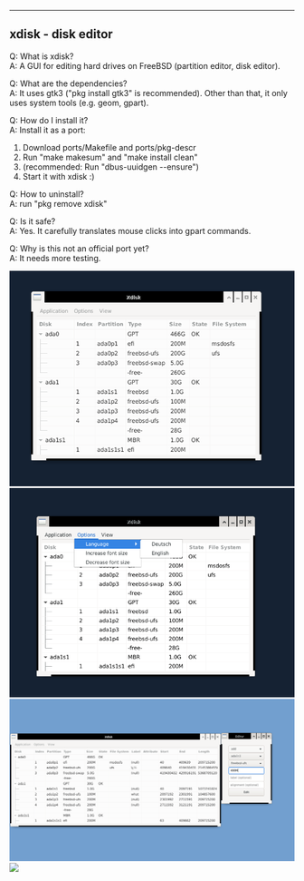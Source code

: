 ------------------------
xdisk - disk editor
------------------------

Q: What is xdisk?<br>
A: A GUI for editing hard drives on FreeBSD (partition editor, disk editor).<br>

Q: What are the dependencies?<br>
A: It uses gtk3 ("pkg install gtk3" is recommended). Other than that, it only uses
system tools (e.g. geom, gpart).<br>

Q: How do I install it?<br>
A: Install it as a port:<br>
1. Download ports/Makefile and ports/pkg-descr
2. Run "make makesum" and "make install clean"
3. (recommended: Run "dbus-uuidgen --ensure")
4. Start it with xdisk :)<br>

Q: How to uninstall?<br>
A: run "pkg remove xdisk"<br>

Q: Is it safe? <br>
A: Yes. It carefully translates mouse clicks into gpart commands.<br>

Q: Why is this not an official port yet?<br>
A: It needs more testing.

![](screenshot/xdisk-1.png)
![](screenshot/xdisk-2.png)
![](screenshot/xdisk-3.png)
![](screenshot/xdisk-4.png)
